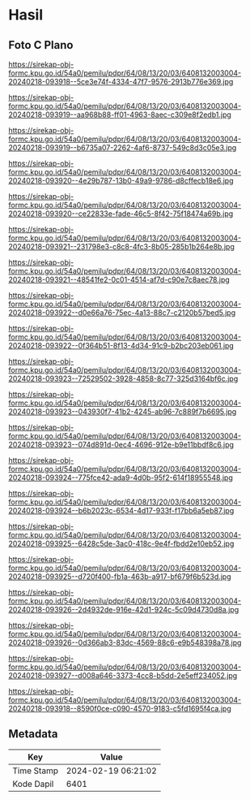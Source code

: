# Hasil

## Foto C Plano

https://sirekap-obj-formc.kpu.go.id/54a0/pemilu/pdpr/64/08/13/20/03/6408132003004-20240218-093918--5ce3e74f-4334-47f7-9576-2913b776e369.jpg

https://sirekap-obj-formc.kpu.go.id/54a0/pemilu/pdpr/64/08/13/20/03/6408132003004-20240218-093919--aa968b88-ff01-4963-8aec-c309e8f2edb1.jpg

https://sirekap-obj-formc.kpu.go.id/54a0/pemilu/pdpr/64/08/13/20/03/6408132003004-20240218-093919--b6735a07-2262-4af6-8737-549c8d3c05e3.jpg

https://sirekap-obj-formc.kpu.go.id/54a0/pemilu/pdpr/64/08/13/20/03/6408132003004-20240218-093920--4e29b787-13b0-49a9-9786-d8cffecb18e6.jpg

https://sirekap-obj-formc.kpu.go.id/54a0/pemilu/pdpr/64/08/13/20/03/6408132003004-20240218-093920--ce22833e-fade-46c5-8f42-75f18474a69b.jpg

https://sirekap-obj-formc.kpu.go.id/54a0/pemilu/pdpr/64/08/13/20/03/6408132003004-20240218-093921--231798e3-c8c8-4fc3-8b05-285b1b264e8b.jpg

https://sirekap-obj-formc.kpu.go.id/54a0/pemilu/pdpr/64/08/13/20/03/6408132003004-20240218-093921--48541fe2-0c01-4514-af7d-c90e7c8aec78.jpg

https://sirekap-obj-formc.kpu.go.id/54a0/pemilu/pdpr/64/08/13/20/03/6408132003004-20240218-093922--d0e66a76-75ec-4a13-88c7-c2120b57bed5.jpg

https://sirekap-obj-formc.kpu.go.id/54a0/pemilu/pdpr/64/08/13/20/03/6408132003004-20240218-093922--0f364b51-8f13-4d34-91c9-b2bc203eb061.jpg

https://sirekap-obj-formc.kpu.go.id/54a0/pemilu/pdpr/64/08/13/20/03/6408132003004-20240218-093923--72529502-3928-4858-8c77-325d3164bf6c.jpg

https://sirekap-obj-formc.kpu.go.id/54a0/pemilu/pdpr/64/08/13/20/03/6408132003004-20240218-093923--043930f7-41b2-4245-ab96-7c889f7b6695.jpg

https://sirekap-obj-formc.kpu.go.id/54a0/pemilu/pdpr/64/08/13/20/03/6408132003004-20240218-093923--074d891d-0ec4-4696-912e-b9e11bbdf8c6.jpg

https://sirekap-obj-formc.kpu.go.id/54a0/pemilu/pdpr/64/08/13/20/03/6408132003004-20240218-093924--775fce42-ada9-4d0b-95f2-614f18955548.jpg

https://sirekap-obj-formc.kpu.go.id/54a0/pemilu/pdpr/64/08/13/20/03/6408132003004-20240218-093924--b6b2023c-6534-4d17-933f-f17bb6a5eb87.jpg

https://sirekap-obj-formc.kpu.go.id/54a0/pemilu/pdpr/64/08/13/20/03/6408132003004-20240218-093925--6428c5de-3ac0-418c-9e4f-fbdd2e10eb52.jpg

https://sirekap-obj-formc.kpu.go.id/54a0/pemilu/pdpr/64/08/13/20/03/6408132003004-20240218-093925--d720f400-fb1a-463b-a917-bf679f6b523d.jpg

https://sirekap-obj-formc.kpu.go.id/54a0/pemilu/pdpr/64/08/13/20/03/6408132003004-20240218-093926--2d4932de-916e-42d1-924c-5c09d4730d8a.jpg

https://sirekap-obj-formc.kpu.go.id/54a0/pemilu/pdpr/64/08/13/20/03/6408132003004-20240218-093926--0d366ab3-83dc-4569-88c6-e9b548398a78.jpg

https://sirekap-obj-formc.kpu.go.id/54a0/pemilu/pdpr/64/08/13/20/03/6408132003004-20240218-093927--d008a646-3373-4cc8-b5dd-2e5eff234052.jpg

https://sirekap-obj-formc.kpu.go.id/54a0/pemilu/pdpr/64/08/13/20/03/6408132003004-20240218-093918--8590f0ce-c090-4570-9183-c5fd1695f4ca.jpg


## Metadata

| Key        | Value               |
| ---------- | ------------------- |
| Time Stamp | 2024-02-19 06:21:02 |
| Kode Dapil | 6401                |



